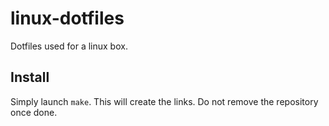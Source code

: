 # linux-dotfiles

Dotfiles used for a linux box.

## Install

Simply launch `make`. This will create the links.
Do not remove the repository once done.
